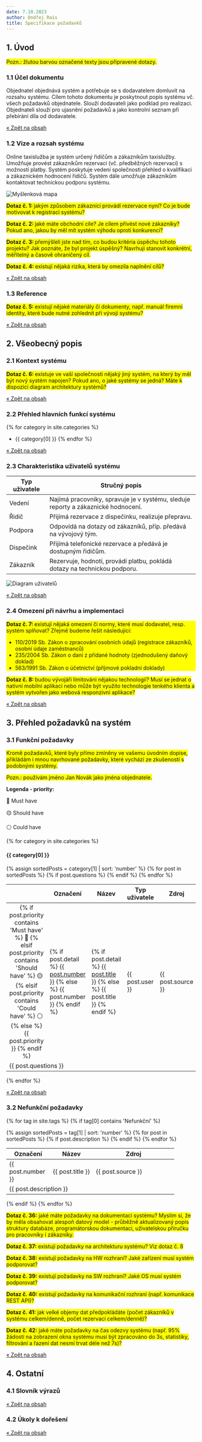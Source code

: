 ```yaml
---
date: 7.10.2023
author: Ondřej Rais
title: Specifikace požadavků
---
```


## 1. Úvod

<span style="background: yellow">Pozn.: žlutou barvou označené texty jsou připravené dotazy.</span>

### 1.1 Účel dokumentu 

Objednatel objednává systém a potřebuje se s dodavatelem domluvit na rozsahu systému. Cílem tohoto dokumentu je poskytnout popis systému vč. všech požadavků objednatele. Slouží dodavateli jako podklad pro realizaci. Objednateli slouží pro ujasnění požadavků a jako kontrolní seznam při přebírání díla od dodavatele.

[&laquo; Zpět na obsah](#obsah)

### 1.2 Vize a rozsah systému 

Online taxislužba je systém určený řidičům a zákazníkům taxislužby. Umožňuje provést zákazníkům rezervaci (vč. předběžných rezervací) s možností platby. Systém poskytuje vedení společnosti přehled o kvalifikaci a zákaznickém hodnocení řidičů. Systém dále umožňuje zákazníkům kontaktovat technickou podporu systému.  

![Myšlenková mapa](https://cdn-0.plantuml.com/plantuml/png/VPAnJiCm48RtFeNdF4MH65YW4kK5hlP9k8djoBv4DE_0JiMKiKF46tHnyrvSObU2e39uyDt_V-VxvNKWy6IqLGRgLI4sjj8M1S6R3bKpddUmAWgnFGIA9oDgx_Y0TAsDGtdWLY7k6a9BkWE9yttyY4E7t1SXkHekJupQnxw57_xnQs4eMwWq7PB-4KXB5CgrgAnZqf3g3uwlSjQFHwtqvJrn2l4KUuOpkXUk1XgFaoWF9wO5qYNC8rzGlbejIrRMJjNEm-yt4lUGCdTflegws9VGvKN-4thiqBSW_pnccMr6tixsEPCmWJObcF6isPx1Wj2RE5WqMR3Re-8yfh3ssiQJSC7jBf-taanJxXr19om8oZ6v9iVKfBsSrB6l9b-80rrnMnM7QgQHXy0B9DPaO_9KvyrwC_-8DLgLFzqt)

<span style="background: yellow"><b>Dotaz č. 1: </b> jakým způsobem zákazníci provádí rezervace nyní? Co je bude motivovat k registraci systému?</span>

<span style="background: yellow"><b>Dotaz č. 2: </b> jaké máte obchodní cíle? Je cílem přivést nové zákazníky? Pokud ano, jakou by měl mít systém výhodu oproti konkurenci?</span>

<span style="background: yellow"><b>Dotaz č. 3: </b> přemýšleli jste nad tím, co budou kritéria úspěchu tohoto projektu? Jak poznáte, že byl projekt úspěšný? Navrhuji stanovit konkrétní, měřitelný a časově ohraničený cíl.</span>

<span style="background: yellow"><b>Dotaz č. 4: </b> existují nějaká rizika, která by omezila naplnění cílů?</span>

[&laquo; Zpět na obsah](#obsah)

### 1.3 Reference

<span style="background: yellow"><b>Dotaz č. 5: </b> existují nějaké materiály či dokumenty, např. manuál firemní identity, které bude nutné zohlednit při vývoji systému?</span>

[&laquo; Zpět na obsah](#obsah)

## 2. Všeobecný popis

### 2.1 Kontext systému

<span style="background: yellow"><b>Dotaz č. 6: </b> existuje ve vaší společnosti nějaký jiný systém, na který by měl být nový systém napojen? Pokud ano, o jaké systémy se jedná? Máte k dispozici diagram architektury systémů?</span>

[&laquo; Zpět na obsah](#obsah)

### 2.2 Přehled hlavních funkcí systému

{% for category in site.categories %}
* {{ category[0] }}
{% endfor %}

[&laquo; Zpět na obsah](#obsah)

### 2.3 Charakteristika uživatelů systému

| Typ uživatele | Stručný popis |
|---------------|---------------|
| Vedení              | Najímá pracovníky, spravuje je v systému, sleduje reporty a zákaznické hodnocení. |
| Řidič              | Přijímá rezervace z dispečinku, realizuje přepravu.              |
| Podpora              |  Odpovídá na dotazy od zákazníků, příp. předává na vývojový tým.      |
| Dispečink              | Přijímá telefonické rezervace a předává je dostupným řidičům.              |
| Zákazník              | Rezervuje, hodnotí, provádí platbu, pokládá dotazy na technickou podporu.              |

![Diagram uživatelů](https://cdn-0.plantuml.com/plantuml/png/SoWkIImgAStDuKfCAYufIamkKGW0albbUOVNPdCXc0esDRgw2c6fAQb07eQuIsPnGUgHtimyJ2r7PsIcP1xfnH0Fo4yfo2zAv4hEIImkLeWwl30xiGfifqDgNWhGFG00)

[&laquo; Zpět na obsah](#obsah)

### 2.4 Omezení při návrhu a implementaci

<div style="background: yellow"><b>Dotaz č. 7: </b> existují nějaká omezení či normy, které musí dodavatel, resp. systém splňovat? Zřejmě budeme řešit následující:
<ul>  
<li>110/2019 Sb. Zákon o zpracování osobních údajů (registrace zákazníků, osobní údaje zaměstnanců)</li>
<li>235/2004 Sb. Zákon o dani z přidané hodnoty (zjednodušený daňový doklad)</li>
<li>563/1991 Sb. Zákon o účetnictví (příjmové pokladní doklady)</li>
</ul>
</div>

<span style="background: yellow"><b>Dotaz č. 8: </b> budou vývojáři limitováni nějakou technologií? Musí se jednat o nativní mobilní aplikaci nebo může být využito technologie tenkého klienta a systém vytvořen jako webová responzivní aplikace?</span>

[&laquo; Zpět na obsah](#obsah)

## 3. Přehled požadavků na systém

### 3.1 Funkční požadavky

<span style="background: yellow">Kromě požadavků, které byly přímo zmíněny ve vašemu úvodním dopise, přikládám i mnou navrhované požadavky, které vychází ze zkušeností s podobnými systémy.</span>

<span style="background: yellow">Pozn.: používám jméno Jan Novák jako jména objednatele.</span>

**Legenda - priority:**

🔴 Must have

🟡 Should have

⚪ Could have

{% for category in site.categories %}
#### {{ category[0] }}

<table class="full">
  <thead>
    <tr>
      <th width="40">&nbsp;</th> 
      <th width="100">Označení</th> 
      <th>Název</th>       
      <th width="160">Typ uživatele</th> 
      <th width="200">Zdroj</th> 
      <th width="80">Detail</th> 
    </tr>
  </thead>
  <tbody>
    {% assign sortedPosts = category[1] | sort: 'number' %}
    {% for post in sortedPosts %}
      <tr>
        <td style="text-align: center;">
          {% if post.priority contains 'Must have' %}
          🔴
          {% elsif post.priority contains 'Should have' %}
          🟡
          {% elsif post.priority contains 'Could have' %}
          ⚪
          {% else %}
          {{ post.priority }}
          {% endif %}
        </td>
        <td>
          {% if post.detail %}
          <a href=".{{ post.url }}" title="{{ post.number }}">{{ post.number }}</a>
          {% else %}
          {{ post.number }}
          {% endif %}
        </td>
        <td>
          {% if post.detail %}
          <a href=".{{ post.url }}" title="{{ post.title }}">{{ post.title }}</a>
          {% else %}
          {{ post.title }}
          {% endif %}
        </td>        
        <td>{{ post.user }}</td>
        <td>{{ post.source }}</td>
        <td>
          {% if post.detail %}
          <a href=".{{ post.url }}" title="Více informace">Více &raquo;</a>
          {% endif %}
        </td>
      </tr>
      {% if post.questions %}
      <tr>
        <td colspan="6">{{ post.questions }}</td>
      </tr>
      {% endif %}
    {% endfor %}
  </tbody>
</table>
{% endfor %}

[&laquo; Zpět na obsah](#obsah)

### 3.2 Nefunkční požadavky 

{% for tag in site.tags %}
{% if tag[0] contains 'Nefunkční' %}
<table class="full">
  <thead>
    <tr>
      <th width="100">Označení</th> 
      <th>Název</th>       
      <th width="200">Zdroj</th> 
    </tr>
  </thead>
  <tbody>
  {% assign sortedPosts = tag[1] | sort: 'number' %}
  {% for post in sortedPosts %}
  <tr>    
    <td>
      {{ post.number }}
    </td>
    <td>
      {{ post.title }}      
    </td>        
    <td>{{ post.source }}</td>
  </tr>
  {% if post.description %}
  <tr>
    <td colspan="3">{{ post.description }}</td>
  </tr>
  {% endif %}
  {% endfor %}
  </tbody>
</table>
{% endif %}
{% endfor %}

<span style="background:yellow"><strong>Dotaz č. 36:</strong> jaké máte požadavky na dokumentaci systému? Myslím si, že by měla obsahovat alespoň datový model - průběžně aktualizovaný popis struktury databáze, programátorskou dokumentaci, uživatelskou příručku pro pracovníky i zákazníky.</span>

<span style="background:yellow"><strong>Dotaz č. 37:</strong> existují požadavky na architekturu systému? Viz dotaz č. 8</span>

<span style="background:yellow"><strong>Dotaz č. 38:</strong> existují požadavky na HW rozhraní? Jaké zařízení musí systém podporovat?</span>

<span style="background:yellow"><strong>Dotaz č. 39:</strong> existují požadavky na SW rozhraní? Jaké OS musí systém podporovat?</span>

<span style="background:yellow"><strong>Dotaz č. 40:</strong> existují požadavky na komunikační rozhraní (např. komunikace REST API)?</span>

<span style="background:yellow"><strong>Dotaz č. 41:</strong> jak velké objemy dat předpokládáte (počet zákazníků v systému celkem/denně, počet rezervací celkem/denně)?</span>

<span style="background:yellow"><strong>Dotaz č. 42:</strong> jaké máte požadavky na čas odezvy systému (např. 95% žádostí na zobrazení okna systému musí být zpracováno do 3s, statistiky, filtrování a řazení dat nesmí trvat déle než 7s)?</span>

[&laquo; Zpět na obsah](#obsah)

## 4. Ostatní

### 4.1 Slovník výrazů

[&laquo; Zpět na obsah](#obsah)

### 4.2 Úkoly k dořešení

[&laquo; Zpět na obsah](#obsah)

